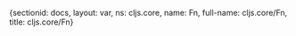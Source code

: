 {sectionid: docs, layout: var, ns: cljs.core, name: Fn, full-name: cljs.core/Fn, title: cljs.core/Fn}
